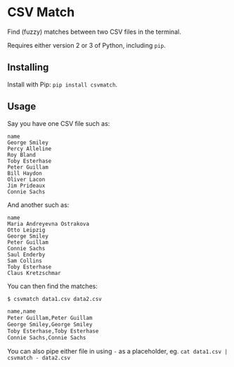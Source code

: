 CSV Match
=========

Find (fuzzy) matches between two CSV files in the terminal.

Requires either version 2 or 3 of Python, including `pip`.


Installing
----------

Install with Pip: `pip install csvmatch`.


Usage
-----

Say you have one CSV file such as:

```
name
George Smiley
Percy Alleline
Roy Bland
Toby Esterhase
Peter Guillam
Bill Haydon
Oliver Lacon
Jim Prideaux
Connie Sachs
```

And another such as:

```
name
Maria Andreyevna Ostrakova
Otto Leipzig
George Smiley
Peter Guillam
Connie Sachs
Saul Enderby
Sam Collins
Toby Esterhase
Claus Kretzschmar
```

You can then find the matches:

```bash
$ csvmatch data1.csv data2.csv

name,name
Peter Guillam,Peter Guillam
George Smiley,George Smiley
Toby Esterhase,Toby Esterhase
Connie Sachs,Connie Sachs
```

You can also pipe either file in using `-` as a placeholder, eg. `cat data1.csv | csvmatch - data2.csv`
